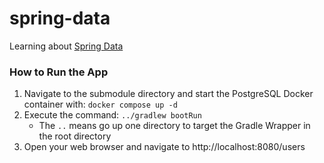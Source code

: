# spring-data
Learning about [Spring Data](https://spring.io/projects/spring-data)

### How to Run the App
1) Navigate to the submodule directory and start the PostgreSQL Docker container with: `docker compose up -d`
2) Execute the command: `../gradlew bootRun`
   * The `..` means go up one directory to target the Gradle Wrapper in the root directory 
3) Open your web browser and navigate to http://localhost:8080/users
